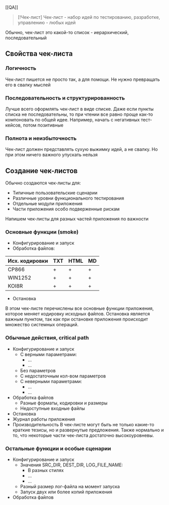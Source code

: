 [[QA]]

> [!Чек-лист]
> Чек-лист - набор идей по тестированию, разработке, управлению - любых идей

Обычно, чек-лист это какой-то список - иерархический, последовательный

## Свойства чек-листа
### Логичность
Чек-лист пишется не просто так, а для помощи. Не нужно превращать его в свалку мыслей
### Последовательность и структурированность
Лучше всего оформлять чек-лист в виде списке. Даже если пункты списка не последовательны, то при чтении все равно проще как-то компоновать по общей идее. Например, начать с негативных тест-кейсов, потом позитивные
### Полнота и неизбыточность
Чек-лист должен представлять сухую выжимку идей, а не свалку. Но при этом ничего важного упускать нельзя
## Создание чек-листов
Обычно создаются чек-листы для:
- Типичные пользовательские сценарии
- Различные уровни функционального тестирования
- Отдельные модули приложения
- Части приложения особо подверженные рискам

Напишем чек-листы для разных частей приложения по важности
### Основные функции (smoke)
- Конфигурирование и запуск
- Обработка файлов:

| Исх. кодировки | TXT | HTML | MD  |
| -------------- | --- | ---- | --- |
| CP866          | +   | +    | +   |
| WIN1252        | +   | +    | +   |
| KOI8R          | +   | +    | +   |
- Остановка

В этом чек-листе перечислены все основные функции приложения, которое меняет кодировку исходных файлов.
Остановка является важным пунктом, так как при остановке приложения происходит множество системных операций.
### Обычные действия, critical path
- Конфигурирование и запуск
	- С верными параметрами:
		- ...
		- ...
	 - Без параметров
	 - С недостаточным кол-вом параметров
	 - С неверными параметрами:
		 - ...
		 - ...
- Обработка файлов
	- Разные форматы, кодировки и размеры
	- Недоступные входные файлы
- Остановка
- Журнал работы приложения
- Производительность
В чек-листе могут быть не только какие-то краткие тезисы, но и развернутые предложения. Также нормально и то, что некоторые части чек-листа достаточно высокоуровневы. 
### Остальные функции и особые сценарии
- Конфигурирование и запуск
	- Значения SRC_DIR, DEST_DIR, LOG_FILE_NAME:
		- В разных стилях
		- ...
		- ...
	- Разный размер лог-файла на момент запуска
	- Запуск двух или более копий приложения
- Обработка файлов